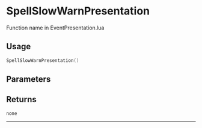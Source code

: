 # SpellSlowWarnPresentation
Function name in EventPresentation.lua
## Usage
```lua
SpellSlowWarnPresentation()
```
## Parameters

## Returns
`none`

---